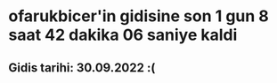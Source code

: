 # ofarukbicer'in gidisine son 1 gun 8 saat 42 dakika 06 saniye kaldi

## Gidis tarihi: 30.09.2022 :(